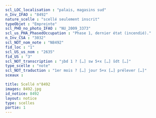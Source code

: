 ```yaml
---
scl_LOC_localisation : "palais, magasins sud"
n_Inv_IFAO : "8492"
nature_scelle : "scellé seulement inscrit"
typeObjet : "Empreinte"
scl_PHO_no_photo_IFAO : "NU_2009_3373"
scl_us_PHA_PhasedOccupation : "Phase 1, dernier état (incendié)."
n_Inv_CSA : "3032"
scl_NOT_nom_note : "N8492"
fid_loc : "1"
scl_US_us_nom : "2635"
fid_US : "3"
scl_NOT_transcription : "ȝbd 1 ? […] sw 5+x […] šdt […]"
type_scelle : "note"
scl_NOT_traduction : "1er mois ? […] jour 5+x […] prélever […]"
sceaux :

title: Scellé n°8492
images: 8492.jpg
id_notice: 8492
layout: notice
type: scelles
partie: 1
---
```

